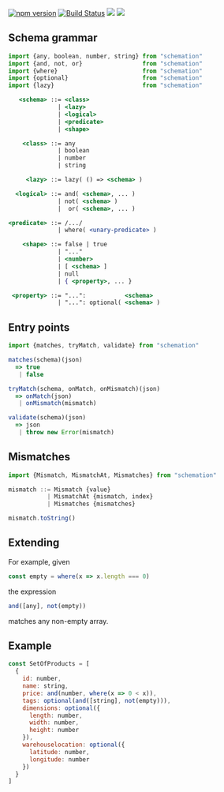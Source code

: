 [![npm version](https://badge.fury.io/js/schemation.svg)](http://badge.fury.io/js/schemation) [![Build Status](https://travis-ci.org/polytypic/schemation.svg?branch=master)](https://travis-ci.org/polytypic/schemation) [![](https://david-dm.org/polytypic/schemation.svg)](https://david-dm.org/polytypic/schemation) [![](https://david-dm.org/polytypic/schemation/dev-status.svg)](https://david-dm.org/polytypic/schemation?type=dev)

## Schema grammar

```javascript
import {any, boolean, number, string} from "schemation"
import {and, not, or}                 from "schemation"
import {where}                        from "schemation"
import {optional}                     from "schemation"
import {lazy}                         from "schemation"
```

```jsx
   <schema> ::= <class>
              | <lazy>
              | <logical>
              | <predicate>
              | <shape>

    <class> ::= any
              | boolean
              | number
              | string

     <lazy> ::= lazy( () => <schema> )

  <logical> ::= and( <schema>, ... )
              | not( <schema> )
              |  or( <schema>, ... )

<predicate> ::= /.../
              | where( <unary-predicate> )

    <shape> ::= false | true
              | "..."
              | <number>
              | [ <schema> ]
              | null
              | { <property>, ... }

 <property> ::= "...":           <schema>
              | "...": optional( <schema> )
```

## Entry points

```javascript
import {matches, tryMatch, validate} from "schemation"
```

```javascript
matches(schema)(json)
  => true
   | false
```

```javascript
tryMatch(schema, onMatch, onMismatch)(json)
  => onMatch(json)
   | onMismatch(mismatch)
```

```javascript
validate(schema)(json)
  => json
   | throw new Error(mismatch)
```

## Mismatches

```javascript
import {Mismatch, MismatchAt, Mismatches} from "schemation"
```

```javascript
mismatch ::= Mismatch {value}
           | MismatchAt {mismatch, index}
           | Mismatches {mismatches}
```

```javascript
mismatch.toString()
```

## Extending

For example, given

```javascript
const empty = where(x => x.length === 0)
```

the expression

```javascript
and([any], not(empty))
```

matches any non-empty array.

## Example

```javascript
const SetOfProducts = [
  {
    id: number,
    name: string,
    price: and(number, where(x => 0 < x)),
    tags: optional(and([string], not(empty))),
    dimensions: optional({
      length: number,
      width: number,
      height: number
    }),
    warehouselocation: optional({
      latitude: number,
      longitude: number
    })
  }
]
```
